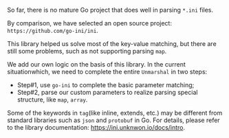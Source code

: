 So far, there is no mature Go project that does well in parsing `*.ini` files.

By comparison, we have selected an open source project: `https://github.com/go-ini/ini`.

This library helped us solve most of the key-value matching, but there are still some problems, such as not supporting parsing `map`.

We add our own logic on the basis of this library. In the current situationwhich, we need to complete the entire `Unmarshal` in two steps:

* Step#1, use `go-ini` to complete the basic parameter matching;
* Step#2, parse our custom parameters to realize parsing special structure, like `map`, `array`.

Some of the keywords in `tag`(like inline, extends, etc.) may be different from standard libraries such as `json` and `protobuf` in Go. For details, please refer to the library documentation: https://ini.unknwon.io/docs/intro.